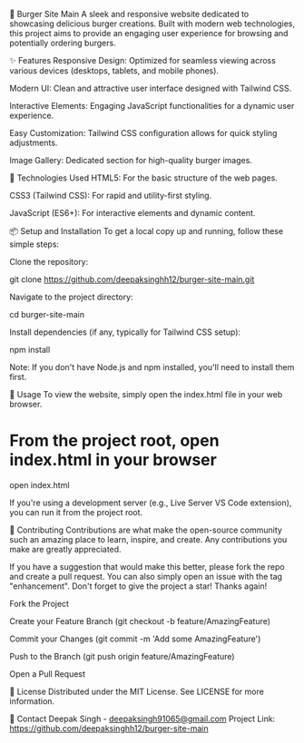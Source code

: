 🍔 Burger Site Main
A sleek and responsive website dedicated to showcasing delicious burger creations. Built with modern web technologies, this project aims to provide an engaging user experience for browsing and potentially ordering burgers.

✨ Features
Responsive Design: Optimized for seamless viewing across various devices (desktops, tablets, and mobile phones).

Modern UI: Clean and attractive user interface designed with Tailwind CSS.

Interactive Elements: Engaging JavaScript functionalities for a dynamic user experience.

Easy Customization: Tailwind CSS configuration allows for quick styling adjustments.

Image Gallery: Dedicated section for high-quality burger images.

🚀 Technologies Used
HTML5: For the basic structure of the web pages.

CSS3 (Tailwind CSS): For rapid and utility-first styling.

JavaScript (ES6+): For interactive elements and dynamic content.

📦 Setup and Installation
To get a local copy up and running, follow these simple steps:

Clone the repository:

git clone https://github.com/deepaksinghh12/burger-site-main.git

Navigate to the project directory:

cd burger-site-main

Install dependencies (if any, typically for Tailwind CSS setup):

npm install

Note: If you don't have Node.js and npm installed, you'll need to install them first.

🏃 Usage
To view the website, simply open the index.html file in your web browser.

# From the project root, open index.html in your browser
open index.html

If you're using a development server (e.g., Live Server VS Code extension), you can run it from the project root.

🤝 Contributing
Contributions are what make the open-source community such an amazing place to learn, inspire, and create. Any contributions you make are greatly appreciated.

If you have a suggestion that would make this better, please fork the repo and create a pull request. You can also simply open an issue with the tag "enhancement".
Don't forget to give the project a star! Thanks again!

Fork the Project

Create your Feature Branch (git checkout -b feature/AmazingFeature)

Commit your Changes (git commit -m 'Add some AmazingFeature')

Push to the Branch (git push origin feature/AmazingFeature)

Open a Pull Request

📄 License
Distributed under the MIT License. See LICENSE for more information.

📧 Contact
Deepak Singh - deepaksingh91065@gmail.com
Project Link: https://github.com/deepaksinghh12/burger-site-main